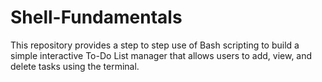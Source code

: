 # Shell-Fundamentals
This repository provides a step to step use of Bash scripting to build a simple interactive To-Do List manager that allows users to add, view, and delete tasks using the terminal.

